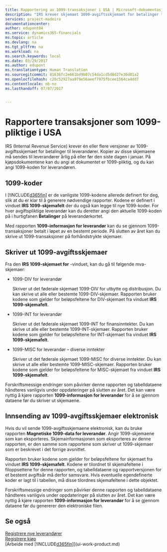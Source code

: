 ```yaml
---
title: Rapportering av 1099-transaksjoner i USA | Microsoft-dokumentasjon
description: "IRS krever skjemaet 1099-avgiftsskjemaet for betalinger til leverandører, og du kan angi at et kjøpsdokument er 1099-pliktig, og angi 1099-koden for leverandøren."
services: project-madeira
documentationcenter: 
author: edupont04
ms.service: dynamics365-financials
ms.topic: article
ms.devlang: na
ms.tgt_pltfrm: na
ms.workload: na
ms.search.keywords: local
ms.date: 03/29/2017
ms.author: edupont
ms.translationtype: Human Translation
ms.sourcegitcommit: 81636fc2e661bd9b07c54da1cd5d0d27e30d01a2
ms.openlocfilehash: c20c52927aa979e56aeef7975fbcee1564ca4dd7
ms.contentlocale: nb-no
ms.lasthandoff: 07/07/2017


---
```

# <a name="reporting-transactions-as-1099-liable-in-the-us"></a>Rapportere transaksjoner som 1099-pliktige i USA

IRS (Internal Revenue Service) krever én eller flere versjoner av 1099-avgiftsskjemaet for betalinger til leverandører. Kopier av disse skjemaene må sendes til leverandører årlig på eller før den siste dagen i januar. På kjøpsdokumentene kan du angi at dokumentet er 1099-pliktig, og du kan angi 1099-koden for leverandøren.  

## <a name="1099-codes"></a>1099-koder
I [!INCLUDE[d365fin](includes/d365fin_md.md)] er de vanligste 1099-kodene allerede definert for deg, slik at du er klar til å generere nødvendige rapporter. Kodene er definert i vinduet **IRS 1099-skjemafelt** der du også kan legge til nye 1099-koder. For hver avgiftspliktige leverandør kan du deretter angi den aktuelle 1099-koden på i hurtigfanen **Betalinger** på leverandørkortet.  

Med rapporten **1099-informasjon for leverandør** kan du se gjennom 1099-transaksjoner betalt i løpet av en bestemt periode. På slutten av året kan du skrive ut 1099-transaksjoner på forhåndstrykte skjemaer.  

## <a name="printing-1099-tax-forms"></a>Skriver ut 1099-avgiftsskjemaer
Fra den **IRS 1099-skjemaet for** -vinduet, kan du gå til følgende mva-skjemaer:  

* 1099-DIV for leverandør  

  Skriver ut det føderale skjemaet 1099-DIV for utbytte og distribusjon. Du kan skrive ut alle eller bestemte 1099-DIV-skjemaer. Rapporten bruker kodene som gjelder for beløpsfeltene for DIV-skjemaet fra vinduet **IRS 1099-skjemafelt**.  
* 1099-INT for leverandør  

  Skriver ut det føderale skjemaet 1099-INT for finansinntekter. Du kan skrive ut alle eller bestemte 1099-INT-skjemaer. Rapporten bruker kodene som gjelder for beløpsfeltene for INT-skjemaet fra vinduet **IRS 1099-skjemafelt**.  
* 1099-MISC for leverandør – diverse inntekter  

  Skriver ut det føderale skjemaet 1099-MISC for diverse inntekter. Du kan skrive ut alle eller bestemte 1099-MISC-skjemaer. Rapporten bruker kodene som gjelder for beløpsfeltene for MISC-skjemaet fra vinduet **IRS 1099-skjemafelt**.  

Forskriftsmessige endringer som påvirker denne rapporten og tabelldataene håndteres vanligvis under oppdateringer på slutten av året.
Det kan være nyttig å kjøre rapporten **1099-informasjon for leverandør** for å se gjennom dataene før du skriver ut skjemaene.

## <a name="submitting-1099-tax-forms-electronically"></a>Innsending av 1099-avgiftsskjemaer elektronisk
Hvis du vil sende 1099-avgiftsskjemaene elektronisk, kan du bruke rapporten **Magnetiske 1099-data for leverandør**. Angir 1099-skjemaene som kan eksporteres. Skjemainformasjonen som eksporteres av denne rapporten, er den samme som rapportene som skriver ut 1099-skjemaer som er beskrevet i det forrige avsnittet.  

Rapporten bruker kodene som gjelder for beløpsfeltene for skjemaet fra vinduet **IRS 1099-skjemafelt**. Kodene er tilordnet til skjemafeltene i filoppsettene for denne rapporten, og tabelldataene og rapportversjonen for et bestemt avgiftsår må derfor samsvare. Hvis eventuelle egendefinerte koder er lagt til i tabellen, må disse tilordnes skjemafeltene i dette objektet.  

Forskriftsmessige endringer som påvirker denne rapporten og tabelldataene håndteres vanligvis under oppdateringer på slutten av året.
Det kan være nyttig å kjøre rapporten **1099-informasjon for leverandør** for å se gjennom dataene før du genererer den elektroniske filen.  

## <a name="see-also"></a>Se også
[Registrere nye leverandører](purchasing-how-register-new-vendors.md)  
[Registrere kjøp](purchasing-how-record-purchases.md)  
[Arbeide med [!INCLUDE[d365fin](includes/d365fin_md.md)]](ui-work-product.md)  

